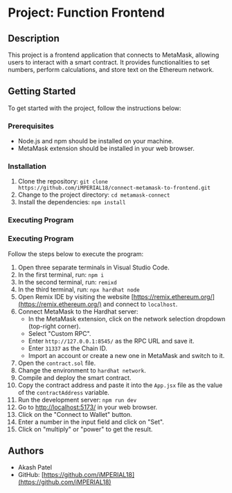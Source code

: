 # Project: Function Frontend

## Description

This project is a frontend application that connects to MetaMask, allowing users to interact with a smart contract. It provides functionalities to set numbers, perform calculations, and store text on the Ethereum network.

## Getting Started

To get started with the project, follow the instructions below:

### Prerequisites

- Node.js and npm should be installed on your machine.
- MetaMask extension should be installed in your web browser.

### Installation

1. Clone the repository: `git clone https://github.com/iMPERIAL18/connect-metamask-to-frontend.git`
2. Change to the project directory: `cd metamask-connect`
3. Install the dependencies: `npm install`

### Executing Program

### Executing Program

Follow the steps below to execute the program:

1. Open three separate terminals in Visual Studio Code.
2. In the first terminal, run: `npm i`
3. In the second terminal, run: `remixd`
4. In the third terminal, run: `npx hardhat node`
5. Open Remix IDE by visiting the website [https://remix.ethereum.org/](https://remix.ethereum.org/) and connect to `localhost`.
6. Connect MetaMask to the Hardhat server:
   - In the MetaMask extension, click on the network selection dropdown (top-right corner).
   - Select "Custom RPC".
   - Enter `http://127.0.0.1:8545/` as the RPC URL and save it.
   - Enter `31337` as the Chain ID.
   - Import an account or create a new one in MetaMask and switch to it.
7. Open the `contract.sol` file.
8. Change the environment to `hardhat network`.
9. Compile and deploy the smart contract.
10. Copy the contract address and paste it into the `App.jsx` file as the value of the `contractAddress` variable.
11. Run the development server: `npm run dev`
12. Go to [http://localhost:5173/](http://localhost:5173/) in your web browser.
13. Click on the "Connect to Wallet" button.
14. Enter a number in the input field and click on "Set".
15. Click on "multiply" or "power" to get the result.

## Authors

- Akash Patel
- GitHub: [https://github.com/iMPERIAL18](https://github.com/iMPERIAL18)
